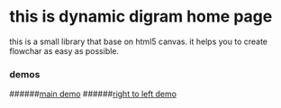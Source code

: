 # this is dynamic digram home page
this is a small library that base on html5 canvas. it helps you to create flowchar as easy as possible.
### demos
######[main demo](https://yasharayari.github.io/dynamic-diagram/app/index.html)
######[right to left demo](https://yasharayari.github.io/dynamic-diagram/app/index-rtl.html)
